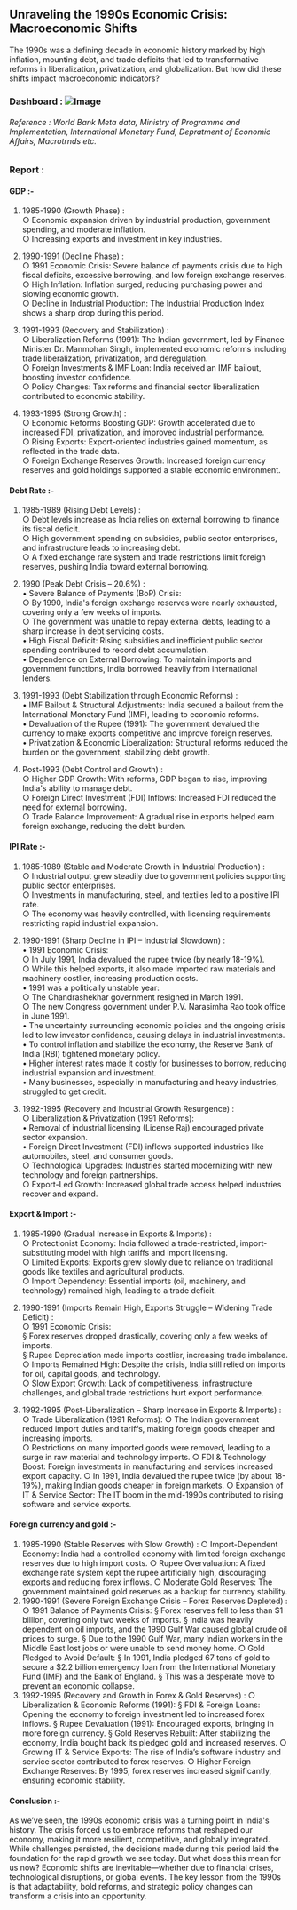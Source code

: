 ## Unraveling the 1990s Economic Crisis: Macroeconomic Shifts

The 1990s was a defining decade in economic history marked by high inflation, mounting debt, and trade deficits that led to transformative reforms in liberalization, privatization, and globalization. But how did these shifts impact macroeconomic indicators?

### Dashboard : ![Image](https://github.com/user-attachments/assets/fbfc849d-4f54-4266-a33e-fbae32d53d08)

###### Reference : World Bank Meta data, Ministry of Programme and Implementation, International Monetary Fund, Depratment of Economic Affairs, Macrotrnds etc.
### Report : 

#### GDP :-
1. 1985-1990 (Growth Phase) :
    <br>
                      ○ Economic expansion driven by industrial production, government spending, and moderate inflation.
   <br>
                      ○ Increasing exports and investment in key industries.

2. 1990-1991 (Decline Phase) : <br>
	             ○ 1991 Economic Crisis: Severe balance of payments crisis due to high fiscal deficits, excessive borrowing, and low foreign exchange reserves.
    <br>
	             ○ High Inflation: Inflation surged, reducing purchasing power and slowing economic growth.
    <br>
                     ○ Decline in Industrial Production: The Industrial Production Index shows a sharp drop during this period.
   
3. 1991-1993 (Recovery and Stabilization) :  <br>
		○ Liberalization Reforms (1991): The Indian government, led by Finance Minister Dr. Manmohan Singh, implemented economic reforms including trade liberalization, privatization, and deregulation. <br>
		○ Foreign Investments & IMF Loan: India received an IMF bailout, boosting investor confidence. <br>
		○ Policy Changes: Tax reforms and financial sector liberalization contributed to economic stability.

4. 1993-1995 (Strong Growth) :    <br>
		○ Economic Reforms Boosting GDP: Growth accelerated due to increased FDI, privatization, and improved industrial performance.   <br>
		○ Rising Exports: Export-oriented industries gained momentum, as reflected in the trade data.   <br>
		○ Foreign Exchange Reserves Growth: Increased foreign currency reserves and gold holdings supported a stable economic environment.

#### Debt Rate :-
1. 1985-1989 (Rising Debt Levels) :    <br>
		○ Debt levels increase as India relies on external borrowing to finance its fiscal deficit.   <br>
		○ High government spending on subsidies, public sector enterprises, and infrastructure leads to increasing debt.    <br>
		○ A fixed exchange rate system and trade restrictions limit foreign reserves, pushing India toward external borrowing.

3. 1990 (Peak Debt Crisis – 20.6%) :   <br>
		• Severe Balance of Payments (BoP) Crisis:   <br>
			       ○ By 1990, India's foreign exchange reserves were nearly exhausted, covering only a few weeks of imports.    <br>
			       ○ The government was unable to repay external debts, leading to a sharp increase in debt servicing costs.    <br>
		• High Fiscal Deficit: Rising subsidies and inefficient public sector spending contributed to record debt accumulation.   <br>
		• Dependence on External Borrowing: To maintain imports and government functions, India borrowed heavily from international lenders.

5. 1991-1993 (Debt Stabilization through Economic Reforms) :  <br>
		• IMF Bailout & Structural Adjustments: India secured a bailout from the International Monetary Fund (IMF), leading to economic reforms.  <br>
		• Devaluation of the Rupee (1991): The government devalued the currency to make exports competitive and improve foreign reserves.   <br>
		• Privatization & Economic Liberalization: Structural reforms reduced the burden on the government, stabilizing debt growth.

7. Post-1993 (Debt Control and Growth) :  <br>
		○ Higher GDP Growth: With reforms, GDP began to rise, improving India's ability to manage debt.    <br>
		○ Foreign Direct Investment (FDI) Inflows: Increased FDI reduced the need for external borrowing.        <br>
		○ Trade Balance Improvement: A gradual rise in exports helped earn foreign exchange, reducing the debt burden.

#### IPI Rate :-
1. 1985-1989 (Stable and Moderate Growth in Industrial Production) :  <br>
		○ Industrial output grew steadily due to government policies supporting public sector enterprises.  <br>
		○ Investments in manufacturing, steel, and textiles led to a positive IPI rate.   <br>
		○ The economy was heavily controlled, with licensing requirements restricting rapid industrial expansion.

2. 1990-1991 (Sharp Decline in IPI – Industrial Slowdown) :  <br>
		• 1991 Economic Crisis: <br>
		○ In July 1991, India devalued the rupee twice (by nearly 18-19%).    <br>
		○ While this helped exports, it also made imported raw materials and machinery costlier, increasing production costs.   <br>
		• 1991 was a politically unstable year:   <br>
			○ The Chandrashekhar government resigned in March 1991.   <br>
			○ The new Congress government under P.V. Narasimha Rao took office in June 1991.    <br>
		• The uncertainty surrounding economic policies and the ongoing crisis led to low investor confidence, causing delays in industrial investments.   <br>
		• To control inflation and stabilize the economy, the Reserve Bank of India (RBI) tightened monetary policy.   <br>
		• Higher interest rates made it costly for businesses to borrow, reducing industrial expansion and investment.        <br>
		• Many businesses, especially in manufacturing and heavy industries, struggled to get credit.
		
3. 1992-1995 (Recovery and Industrial Growth Resurgence) :  <br>
		○ Liberalization & Privatization (1991 Reforms):  <br>
			• Removal of industrial licensing (License Raj) encouraged private sector expansion.  <br>
			• Foreign Direct Investment (FDI) inflows supported industries like automobiles, steel, and consumer goods.   <br>
		○ Technological Upgrades: Industries started modernizing with new technology and foreign partnerships.     <br>
		○ Export-Led Growth: Increased global trade access helped industries recover and expand.


#### Export & Import :-
1. 1985-1990 (Gradual Increase in Exports & Imports) :  <br>
			○ Protectionist Economy: India followed a trade-restricted, import-substituting model with high tariffs and import licensing.   <br>
			○ Limited Exports: Exports grew slowly due to reliance on traditional goods like textiles and agricultural products.    <br>
			○ Import Dependency: Essential imports (oil, machinery, and technology) remained high, leading to a trade deficit.
   
3. 1990-1991 (Imports Remain High, Exports Struggle – Widening Trade Deficit) :    <br>
			○ 1991 Economic Crisis:     <br>
				§ Forex reserves dropped drastically, covering only a few weeks of imports.     <br>
				§ Rupee Depreciation made imports costlier, increasing trade imbalance.      <br>
			○ Imports Remained High: Despite the crisis, India still relied on imports for oil, capital goods, and technology.     <br>
			○ Slow Export Growth: Lack of competitiveness, infrastructure challenges, and global trade restrictions hurt export performance.
   
5. 1992-1995 (Post-Liberalization – Sharp Increase in Exports & Imports) :  <br>
			○ Trade Liberalization (1991 Reforms): 
			○ The Indian government reduced import duties and tariffs, making foreign goods cheaper and increasing imports.   <br>
			○ Restrictions on many imported goods were removed, leading to a surge in raw material and technology imports.
			○ FDI & Technology Boost: Foreign investments in manufacturing and services increased export capacity.
			○ In 1991, India devalued the rupee twice (by about 18-19%), making Indian goods cheaper in foreign markets.
			○ Expansion of IT & Service Sector: The IT boom in the mid-1990s contributed to rising software and service exports.


#### Foreign currency and gold :-
1. 1985-1990 (Stable Reserves with Slow Growth) :
			○ Import-Dependent Economy: India had a controlled economy with limited foreign exchange reserves due to high import costs.
			○ Rupee Overvaluation: A fixed exchange rate system kept the rupee artificially high, discouraging exports and reducing forex inflows.
			○ Moderate Gold Reserves: The government maintained gold reserves as a backup for currency stability.
2. 1990-1991 (Severe Foreign Exchange Crisis – Forex Reserves Depleted) :
			○ 1991 Balance of Payments Crisis: 
				§ Forex reserves fell to less than $1 billion, covering only two weeks of imports.
				§ India was heavily dependent on oil imports, and the 1990 Gulf War caused global crude oil prices to surge.
				§ Due to the 1990 Gulf War, many Indian workers in the Middle East lost jobs or were unable to send money home.
			○ Gold Pledged to Avoid Default: 
				§ In 1991, India pledged 67 tons of gold to secure a $2.2 billion emergency loan from the International Monetary Fund (IMF) and the Bank of England.
				§ This was a desperate move to prevent an economic collapse.
3. 1992-1995 (Recovery and Growth in Forex & Gold Reserves) :
			○ Liberalization & Economic Reforms (1991): 
				§ FDI & Foreign Loans: Opening the economy to foreign investment led to increased forex inflows.
				§ Rupee Devaluation (1991): Encouraged exports, bringing in more foreign currency.
				§ Gold Reserves Rebuilt: After stabilizing the economy, India bought back its pledged gold and increased reserves.
			○ Growing IT & Service Exports: The rise of India’s software industry and service sector contributed to forex reserves.
			○ Higher Foreign Exchange Reserves: By 1995, forex reserves increased significantly, ensuring economic stability.

#### Conclusion :-
As we’ve seen, the 1990s economic crisis was a turning point in India's history. The crisis forced us to embrace reforms that reshaped our economy, making it more resilient, competitive, and globally integrated. While challenges persisted, the decisions made during this period laid the foundation for the rapid growth we see today.
But what does this mean for us now? Economic shifts are inevitable—whether due to financial crises, technological disruptions, or global events. The key lesson from the 1990s is that adaptability, bold reforms, and strategic policy changes can transform a crisis into an opportunity.




  

